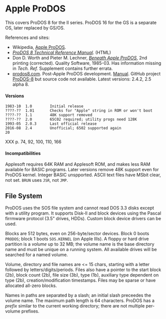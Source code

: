 Apple ProDOS
============

This covers ProDOS 8 for the II series. ProDOS 16 for the GS is a
separate OS, later replaced by GS/OS.

References and sites:
- Wikipedia, [Apple ProDOS][wp-prodos].
- [_ProDOS 8 Technical Reference Manual_][techref]. (HTML)
- Don D. Worth and Pieter M. Lechner, [_Beneath Apple
  ProDOS_][beneath], 2nd printing (corrected). Quality Software,
  1985-03. Has information missing in _Tech. Ref._ Supplement contains
  further errata.
- [prodos8.com]. Post-Apple ProDOS development. [Manual][pd8-man].
  GitHub project [ProDOS-8] but source code not available. Latest
  versions: 2.4.2, 2.5 alpha 8.

#### Versions

    1983-10  1.0        Initial release
    ????-??  1.01       Checks for "Apple" string in ROM or won't boot
    ????-??  1.1        48K support removed
    ????-??  2.0        65C02 required; utility progs need 128K
    1993-05  2.0.3      Last official release
    2016-08  2.4        Unofficial; 6502 supported again
    20

XXX p. 74, 92, 100, 110, 166

#### Incompatibilities

Applesoft requires 64K RAM and Applesoft ROM, and makes less RAM
available for BASIC programs. Later versions remove 48K support even
for ProDOS kernel. Integer BASIC unspported. ASCII text files have
MSbit clear, not set. `BRUN` uses `JSR`, not `JMP`.

File System
-----------

ProDOS uses the SOS file system and cannot read DOS 3.3 disks except
with a utility program. It supports Disk-II and block devices using
the Pascal firrmware protocol (3.5" drives, HDDs). Custom block device
drivers can be used.

Blocks are 512 bytes, even on 256-byte/sector devices. Block 0 boots
`PRODOS`; block 1 boots `SOS.KERNEL` (on Apple IIIs). A floppy or hard
drive partition is a _volume_ up to 32 MB; the volume name is the base
directory name and must be unique on a running system. All available
drives will be searched for a named volume.

Volume, directory and file names are <= 15 chars, starting with a
letter followed by letters/digits/periods. Files also have a pointer
to the start block (2b), block count (2b), file size (3b), type (1b),
auxiliary type dependent on type (2b), creation/modification
timestamps. Files may be sparse or have allocated all-zero blocks.

Names in paths are separated by a slash; an initial slash preceedes
the volume name. The maximum path length is 64 characters. ProDOS has
a _prefix_ similar to the current working directory; there are not
multiple per-volume prefixes.



<!-------------------------------------------------------------------->
[techref]: http://www.easy68k.com/paulrsm/6502/PDOS8TRM.HTM
[wp-prodos]: https://en.wikipedia.org/wiki/Apple_ProDOS#Requirements
[beneath]: https://archive.org/details/Beneath_Apple_ProDOS_Alt
[prodos8.com]: https://prodos8.com/
[ProDOS-8]: https://github.com/ProDOS-8
[pd8-man]: https://prodos8.com/docs/techref/
